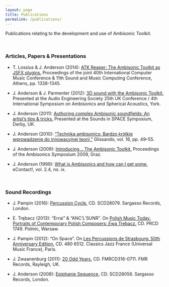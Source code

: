 ```yaml
---
layout: page
title: Publications
permalink: /publications/
---
```


<p class="lead">Publications relating to the development and use of Ambisonic Toolkit.</p>

&nbsp;

### Articles, Papers & Presentations
* T. Lossius & J. Anderson (2014): [ATK Reaper: The Ambisonic Toolkit as JSFX plugins.](/assets/files/2014-ICMC-ATK-Reaper.pdf) Proceedings of the joint 40th International Computer Music Conference & 11th Sound and Music Computing Conference, Athens, pp. 1338-1345.

* J. Anderson & J. Parmenter (2012): [3D sound with the Ambisonic Toolkit.](https://www.researchgate.net/publication/273379768_3D_sound_with_the_Ambisonic_Toolkit) Presented at the Audio Engineering Society 25th UK Conference / 4th International Symposium on Ambisonics and Spherical Acoustics, York.

* J. Anderson (2011): [Authoring complex Ambisonic soundfields: An artist’s tips & tricks.](https://www.researchgate.net/publication/273944382_Authoring_complex_Ambisonic_soundfields_An_artist%27s_tips_tricks) Presented at the Sounds in SPACE Symposium, Derby, UK.

* J. Anderson (2010): [“Technika ambisonics: Bardzo krótkie wprowadzenie do innowacyjnej teorii,”](http://glissando.pl/en/issues/16-16-2010/) Glissando, vol. 16, pp. 49–55.

* J. Anderson (2009): [Introducing... The Ambisonic Toolkit.](http://ambisonics.iem.at/symposium2009/proceedings/ambisym09-josephanderson-ambitk-poster.pdf/view) Proceedings of the Ambisonics Symposium 2009, Graz.

* J. Anderson (1999): [What is Ambisonics and how can I get some.](http://econtact.ca/2_4/Ambisonics.htm) eContact!, vol. 2.4, no. ix.

&nbsp;

### Sound Recordings

<script>/* [DELETE TAGS on JH publication]
* J. Harrison (2016): [Voyages.](http://www.electrocd.com/en/cat/imed_jh/) CD. IMED 16139. empreintes DIGITALes, Montréal.
*/</script>

* J. Pampin (2016): [Percussion Cycle.](http://www.sargasso.com/?product=juan-pampin-percussion-cycle) CD. SCD28079. Sargasso Records, London.

* E. Trębacz (2013): &#8220;Errai&#8221; & &#8220;ANC&#8217;L&#8217;SUNR&#8221;. On [Polish Music Today. Portraits of Contemporary Polish Composers: Ewa Trębacz.](http://www.polmic.pl/index.php?option=com_content&view=article&id=2660:muzyka-polska-dzisiaj-portrety-wspoczesnych-kompozytorow-polskich&catid=10:naszeprojekty&Itemid=32&lang=en) CD. PRCD 1749. Polmic, Warsaw.

* J. Pampin (2012): &#8220;On Space&#8221;. On [Les Percussions de Strasbourg: 50th Anniversary Edition.](http://www.percussionsdestrasbourg.com/wp-content/uploads/2014/07/Livret_Percussions_de_Strasbourg_50e1.pdf) CD. 480 6512. Classics Jazz France (Universal Music France), Paris.

* J. Zwaanenburg (2011): [20 Odd Years.](http://www.fmr-records.com/pdffiles/FMRCD316.pdf) CD. FMRCD316-0711. FMR Records, Rayleigh, UK.

* J. Anderson (2008): [Epiphanie Sequence.](http://www.sargasso.com/?product=joseph-anderson-epiphanie-sequence) CD. SCD28056. Sargasso Records, London.
